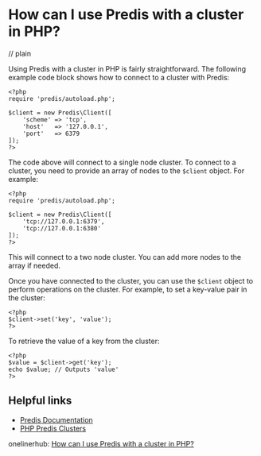# How can I use Predis with a cluster in PHP?
// plain

Using Predis with a cluster in PHP is fairly straightforward. The following example code block shows how to connect to a cluster with Predis:

```
<?php
require 'predis/autoload.php';

$client = new Predis\Client([
    'scheme' => 'tcp',
    'host'   => '127.0.0.1',
    'port'   => 6379
]);
?>
```

The code above will connect to a single node cluster. To connect to a cluster, you need to provide an array of nodes to the `$client` object. For example:

```
<?php
require 'predis/autoload.php';

$client = new Predis\Client([
    'tcp://127.0.0.1:6379',
    'tcp://127.0.0.1:6380'
]);
?>
```

This will connect to a two node cluster. You can add more nodes to the array if needed.

Once you have connected to the cluster, you can use the `$client` object to perform operations on the cluster. For example, to set a key-value pair in the cluster:

```
<?php
$client->set('key', 'value');
?>
```

To retrieve the value of a key from the cluster:

```
<?php
$value = $client->get('key');
echo $value; // Outputs 'value'
?>
```

## Helpful links

- [Predis Documentation](https://github.com/nrk/predis/wiki)
- [PHP Predis Clusters](https://redislabs.com/blog/using-predis-with-php-for-redis-clusters/)

onelinerhub: [How can I use Predis with a cluster in PHP?](https://onelinerhub.com/predis/how-can-i-use-predis-with-a-cluster-in-php)